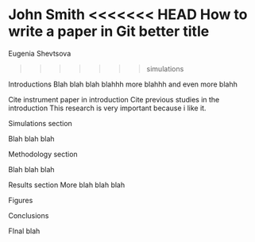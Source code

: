 John Smith
<<<<<<< HEAD
How to write a paper in Git better title
=======
Eugenia Shevtsova  
>>>>>>> simulations

Introductions
Blah blah blah blahhh more blahhh and even more blahh

Cite instrument paper in introduction
Cite previous studies in the introduction
This research is very important because i like it.

Simulations section 

Blah blah blah

Methodology section 

Blah blah blah 

Results section
More blah blah blah 

Figures

Conclusions 

FInal blah 
 